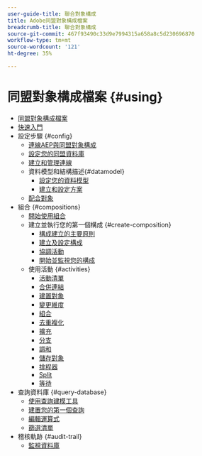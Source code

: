 ```yaml
---
user-guide-title: 聯合對象構成
title: Adobe同盟對象構成檔案
breadcrumb-title: 聯合對象構成
source-git-commit: 467f93490c33d9e7994315a658a8c5d230696870
workflow-type: tm+mt
source-wordcount: '121'
ht-degree: 35%

---
```



# 同盟對象構成檔案 {#using}

+ [同盟對象構成檔案](home.md)
+ [快速入門](chapter1/newfile.md)
+ 設定步驟 {#config}
   + [連線AEP與同盟對象構成](connections/destinations.md)
   + [設定您的同盟資料庫](connections/federated-db.md)
   + [建立和管理連線](connections/connections.md)
   + 資料模型和結構描述{#datamodel}
      + [設定您的資料模型](data-management/gs-models.md)
      + [建立和設定方案](customer/schemas.md)
   + [配合對象](customer/audiences.md)
+ 組合 {#compositions}
   + [開始使用組合](compositions/gs-compositions.md)
   + 建立並執行您的第一個構成 {#create-composition}
      + [構成建立的主要原則](compositions/gs-composition-creation.md)
      + [建立及設定構成](compositions/create-composition.md)
      + [協調活動](compositions/orchestrate-activities.md)
      + [開始並監視您的構成](compositions/start-monitor-composition.md)
   + 使用活動 {#activities}
      + [活動清單](compositions/activities/about-activities.md)
      + [合併連結](compositions/activities/and-join.md)
      + [建置對象](compositions/activities/build-audience.md)
      + [變更維度](compositions/activities/change-dimension.md)
      + [組合](compositions/activities/combine.md)
      + [去重複化](compositions/activities/deduplication.md)
      + [擴充](compositions/activities/enrichment.md)
      + [分支](compositions/activities/fork.md)
      + [調和](compositions/activities/reconciliation.md)
      + [儲存對象](compositions/activities/save-audience.md)
      + [排程器](compositions/activities/scheduler.md)
      + [Split](compositions/activities/split.md)
      + [等待](compositions/activities/wait.md)
+ 查詢資料庫 {#query-database}
   + [使用查詢建模工具](query/query-modeler-overview.md)
   + [建置您的第一個查詢](query/build-query.md)
   + [編輯運算式](query/expression-editor.md)
   + [篩選清單](query/filter.md)
+ 稽核軌跡 {#audit-trail}
   + [監視資料庫](admin/audit-trail.md)